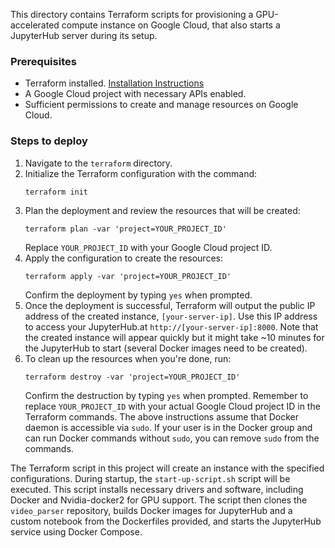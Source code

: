 This directory contains Terraform scripts for provisioning a GPU-accelerated compute instance on Google Cloud, that also starts a JupyterHub server during its setup.

### Prerequisites
- Terraform installed. [Installation Instructions](https://learn.hashicorp.com/tutorials/terraform/install-cli)
- A Google Cloud project with necessary APIs enabled.
- Sufficient permissions to create and manage resources on Google Cloud.

### Steps to deploy
1. Navigate to the `terraform` directory.
2. Initialize the Terraform configuration with the command:
    ```
    terraform init
    ```
3. Plan the deployment and review the resources that will be created:
    ```
    terraform plan -var 'project=YOUR_PROJECT_ID'
    ```
   Replace `YOUR_PROJECT_ID` with your Google Cloud project ID.
4. Apply the configuration to create the resources:
    ```
    terraform apply -var 'project=YOUR_PROJECT_ID'
    ```
   Confirm the deployment by typing `yes` when prompted.
5. Once the deployment is successful, Terraform will output the public IP address of the created instance, `[your-server-ip]`. Use this IP address to access your JupyterHub.at `http://[your-server-ip]:8000`.  Note that the created instance will appear quickly but it might take ~10 minutes for the JupyterHub to start (several Docker images need to be created).
6. To clean up the resources when you're done, run:
    ```
    terraform destroy -var 'project=YOUR_PROJECT_ID'
    ```
   Confirm the destruction by typing `yes` when prompted.
Remember to replace `YOUR_PROJECT_ID` with your actual Google Cloud project ID in the Terraform commands. The above instructions assume that Docker daemon is accessible via `sudo`. If your user is in the Docker group and can run Docker commands without `sudo`, you can remove `sudo` from the commands.

The Terraform script in this project will create an instance with the specified configurations. During startup, the `start-up-script.sh` script will be executed. This script installs necessary drivers and software, including Docker and Nvidia-docker2 for GPU support. The script then clones the `video_parser` repository, builds Docker images for JupyterHub and a custom notebook from the Dockerfiles provided, and starts the JupyterHub service using Docker Compose.
